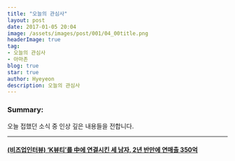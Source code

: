 ```yaml
---
title: "오늘의 관심사"
layout: post
date: 2017-01-05 20:04
image: /assets/images/post/001/04_00title.png
headerImage: true
tag:
- 오늘의 관심사
- 아마존
blog: true
star: true
author: Hyeyeon
description: 오늘의 관심사
---
```


### Summary:

오늘 접했던 소식 중 인상 깊은 내용들을 전합니다.

---


#### [(비즈업인터뷰) ‘K뷰티’를 中에 연결시킨 세 남자, 2년 반만에 연매출 350억](http://www.demoday.co.kr/blog/286)
